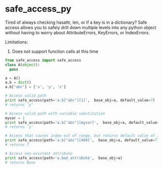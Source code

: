 safe_access_py
==============

Tired of always checking hasattr, len, or if a key is in a dictionary? Safe access allows
you to safely drill down multiple levels into any python object without having to worry about
AttributeErrors, KeyErrors, or IndexErrors.

Limitations:

1) Does not support function calls at this time


```python
from safe_access import safe_access
class A(object):
  pass

a = A()
a.b = dict()
a.b["abc"] = ['x', 'y', 'z']

# Access valid path
print safe_access(path='a.b["abc"][1]',  base_obj=a, default_value=7)
# returns 'y'

# Access valid path with variable substitution
myvar = 1
print safe_access(path='a.b["abc"][myvar]',  base_obj=a, default_value=7, myvar=myvar)
# returns 'y'

# Access that causes index out of range, but returns default value of 7
print safe_access(path='a.b["abc"][404]',  base_obj=a, default_value=7)
# returns 7

# Access non-existant attribute
print safe_access(path='a.bad_attribute',  base_obj=a)
# returns None
```
